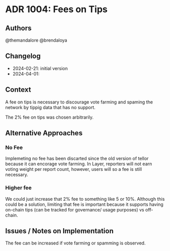 # ADR 1004: Fees on Tips

## Authors

@themandalore
@brendaloya

## Changelog

- 2024-02-21: initial version
- 2024-04-01: 

## Context

A fee on tips is necessary to discourage vote farming and spaming the network by tippig data that has no support. 

The 2% fee on tips was chosen arbitrarily. 


## Alternative Approaches

### No Fee
Implemeting no fee has been discarted since the old version of tellor because it can encorage vote farming. In Layer, reporters will not earn voting weight per report count, however, users will so a fee is still necessary. 

### Higher fee

We could just increase that 2% fee to something like 5 or 10%.  Although this could be a solution, limiting that fee is important because it supports having on-chain tips (can be tracked for governance/ usage purposes) vs off-chain.  


## Issues / Notes on Implementation

The fee can be increased if vote farming or spamming is observed. 